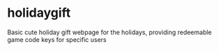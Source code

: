# holidaygift
Basic cute holiday gift webpage for the holidays, providing redeemable game code keys for specific users
